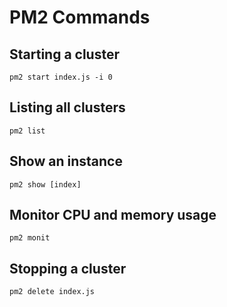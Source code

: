 # PM2 Commands

## Starting a cluster

`pm2 start index.js -i 0`

## Listing all clusters

`pm2 list`

## Show an instance

`pm2 show [index]`

## Monitor CPU and memory usage

`pm2 monit`

## Stopping a cluster

`pm2 delete index.js`
